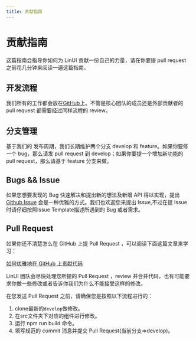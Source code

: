 ```yaml
---
title: 贡献指南
---
```


# <H2Icon /> 贡献指南

这篇指南会指导你如何为 LinUI 贡献一份自己的力量，请在你要提 pull request 之前花几分钟来阅读一遍这篇指南。

## 开发流程

我们所有的工作都会放在[GitHub](https://github.com/TaleLin/lin-ui)上。不管是核心团队的成员还是外部贡献者的 pull request 都需要经过同样流程的 review。

## 分支管理

基于我们的 发布周期，我们长期维护两个分支 develop 和 feature。如果你要修一个 bug，那么请发 pull request 到 develop；如果你要提一个增加新功能的 pull request，那么请基于 feature 分支来做。

## Bugs && Issue

如果您想要发现的 Bug 快速解决和提出新的想法及新增 API 得以实现，提出 [Github Issue](https://github.com/TaleLin/lin-ui/issues) 会是一种优雅的方式。我们也欢迎您来提出 Issue,不过在提 Issue 时请仔细按照Issue Template描述所遇到的 Bug 或者需求。

## Pull Request

如果你还不清楚怎么在 GitHub 上提 Pull Request ，可以阅读下面这篇文章来学习：

[如何优雅地在 GitHub 上贡献代码](https://segmentfault.com/a/1190000000736629)

LinUI 团队会尽快处理您所提的 Pull Request ，review 并合并代码，也有可能要求你做一些修改或者告诉你我们为什么不能接受这样的修改。

在您发送 Pull Request 之前，请确保您是按照以下流程进行的：

1. clone最新的`develop`做修改。
2. 在src文件夹下对应的组件进行修改。
3. 运行 npm run build 命令。
4. 填写规范的 commit 消息并提交 Pull Request(当前分支=>develop)。

<RightMenu />
